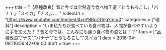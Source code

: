 +++
title =  "【品種改良】昔と今では全然違う食べ物７選「とうもろこし」「バナナ」「スイカ」「ナス」、、、"
videoUrl = "https://www.youtube.com/embed/4ynYBBpDGeg?rel=0"
categories = ["理科"]
description = "いま私たちが食べている食べ物は、人間が食べやすいように手を加えた！？昔と今では、こんなにも違う食べ物の姿とは！？"
tags = ["品種改良","ナス","バナナ","とうもろこし","スイカ"]
date = 2018-04-08T16:56:42+09:00
draft = true
+++

